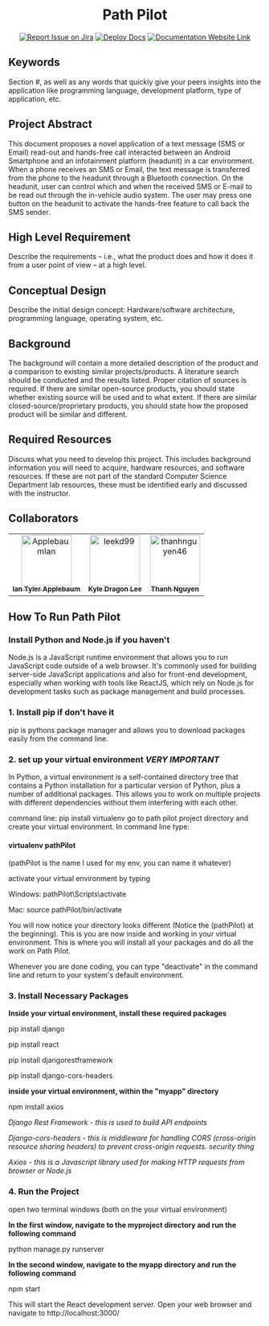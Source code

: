 <div align="center">

# Path Pilot
[![Report Issue on Jira](https://img.shields.io/badge/Report%20Issues-Jira-0052CC?style=flat&logo=jira-software)](https://temple-cis-projects-in-cs.atlassian.net/jira/software/c/projects/DT/issues)
[![Deploy Docs](https://github.com/ApplebaumIan/tu-cis-4398-docs-template/actions/workflows/deploy.yml/badge.svg)](https://github.com/ApplebaumIan/tu-cis-4398-docs-template/actions/workflows/deploy.yml)
[![Documentation Website Link](https://img.shields.io/badge/-Documentation%20Website-brightgreen)](https://applebaumian.github.io/tu-cis-4398-docs-template/)


</div>


## Keywords

Section #, as well as any words that quickly give your peers insights into the application like programming language, development platform, type of application, etc.

## Project Abstract

This document proposes a novel application of a text message (SMS or Email) read-out and hands-free call interacted between an Android Smartphone and an infotainment platform (headunit) in a car environment. When a phone receives an SMS or Email, the text message is transferred from the phone to the headunit through a Bluetooth connection. On the headunit, user can control which and when the received SMS or E-mail to be read out through the in-vehicle audio system. The user may press one button on the headunit to activate the hands-free feature to call back the SMS sender.

## High Level Requirement

Describe the requirements – i.e., what the product does and how it does it from a user point of view – at a high level.

## Conceptual Design

Describe the initial design concept: Hardware/software architecture, programming language, operating system, etc.

## Background

The background will contain a more detailed description of the product and a comparison to existing similar projects/products. A literature search should be conducted and the results listed. Proper citation of sources is required. If there are similar open-source products, you should state whether existing source will be used and to what extent. If there are similar closed-source/proprietary products, you should state how the proposed product will be similar and different.

## Required Resources

Discuss what you need to develop this project. This includes background information you will need to acquire, hardware resources, and software resources. If these are not part of the standard Computer Science Department lab resources, these must be identified early and discussed with the instructor.

## Collaborators

[//]: # ( readme: collaborators -start )
<table>
<tr>
    <td align="center">
        <a href="https://github.com/ApplebaumIan">
            <img src="https://avatars.githubusercontent.com/u/9451941?v=4" width="100;" alt="ApplebaumIan"/>
            <br />
            <sub><b>Ian Tyler Applebaum</b></sub>
        </a>
    </td>
    <td align="center">
        <a href="https://github.com/leekd99">
            <img src="https://avatars.githubusercontent.com/u/32583417?v=4" width="100;" alt="leekd99"/>
            <br />
            <sub><b>Kyle Dragon Lee</b></sub>
        </a>
    </td>
    <td align="center">
        <a href="https://github.com/thanhnguyen46">
            <img src="https://avatars.githubusercontent.com/u/60533187?v=4" width="100;" alt="thanhnguyen46"/>
            <br />
            <sub><b>Thanh Nguyen</b></sub>
        </a>
    </td>
   </tr>
</table>

[//]: # ( readme: collaborators -end )


## How To Run Path Pilot


### Install Python and Node.js if you haven't
Node.js is a JavaScript runtime environment that allows you to run JavaScript code outside of a web browser. It's commonly used for building server-side JavaScript applications and also for front-end development, especially when working with tools like ReactJS, which rely on Node.js for development tasks such as package management and build processes.

### 1. Install pip if don't have it
pip is pythons package manager and allows you to download packages easily from the command line.

### 2. set up your virtual environment *VERY IMPORTANT* 
In Python, a virtual environment is a self-contained directory tree that contains a Python installation for a particular version of Python, plus a number of additional packages. This allows you to work on multiple projects with different dependencies without them interfering with each other.

command line:
 pip install virtualenv
go to path pilot project directory and create your virtual environment. In command line type: 

#### virtualenv pathPilot
(pathPilot is the name I used for my env, you can name it whatever)

activate your virtual environment by typing 

Windows:
pathPilot\Scripts\activate

Mac:
source pathPilot/bin/activate

You will now notice your directory looks different (Notice the (pathPilot) at the beginning). This is you are now inside and working in your virtual environment. This is where you will install all your packages and do all the work on Path Pilot.

Whenever you are done coding, you can type "deactivate" in the command line and return to your system's default environment.

### 3. Install Necessary Packages

**Inside your virtual environment, install these required packages**

pip install django

pip install react

pip install djangorestframework 

pip install django-cors-headers 

**inside your virtual environment, within the "myapp" directory** 

npm install axios

*Django Rest Framework - this is used to build API endpoints*

*Django-cors-headers - this is middleware for handling CORS (cross-origin resource sharing headers) to prevent cross-origin requests. security thing*

*Axios - this is a Javascript library used for making HTTP requests from browser or Node.js*

### 4. Run the Project

open two terminal windows (both on the your virtual environment)

**In the first window, navigate to the myproject directory and run the following command**

python manage.py runserver

**In the second window, navigate to the myapp directory and run the following command**

npm start

This will start the React development server. Open your web browser and navigate to http://localhost:3000/